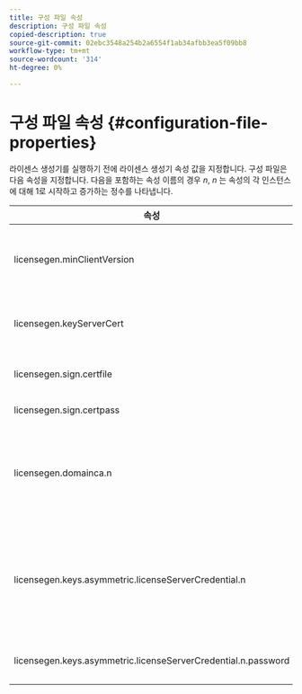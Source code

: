 ```yaml
---
title: 구성 파일 속성
description: 구성 파일 속성
copied-description: true
source-git-commit: 02ebc3548a254b2a6554f1ab34afbb3ea5f09bb8
workflow-type: tm+mt
source-wordcount: '314'
ht-degree: 0%

---
```


# 구성 파일 속성 {#configuration-file-properties}

라이센스 생성기를 실행하기 전에 라이센스 생성기 속성 값을 지정합니다. 구성 파일은 다음 속성을 지정합니다. 다음을 포함하는 속성 이름의 경우 *n*, *n* 는 속성의 각 인스턴스에 대해 1로 시작하고 증가하는 정수를 나타냅니다.

<table frame="all" colsep="1" rowsep="1" class="+ topic/table adobe-d/table " id="table_qk1_rry_n4"> 
 <thead class="- topic/thead "> 
  <tr rowsep="1" class="- topic/row "> 
   <th colname="1" class="- topic/entry entry"> 속성 </th> 
   <th colname="2" class="- topic/entry entry"> 설명 </th> 
  </tr> 
 </thead>
 <tbody class="- topic/tbody "> 
  <tr rowsep="1" class="- topic/row "> 
   <td colname="1" class="- topic/entry "><span class="+ topic/ph pr-d/codeph codeph"> licensegen.minClientVersion</span> </td> 
   <td colname="2" class="- topic/entry "> 지원되는 최소 클라이언트 버전을 설정합니다. 설정하지 않으면 기본적으로 모든 버전이 지원됩니다. 이전 클라이언트가 지원하지 않는 라이선스 요구 사항에 응답하는 방식을 제어하려면 이 값을 설정하십시오. x(Adobe 액세스 x.0의 경우)를 지정합니다. 여기서 x는 주요 릴리스 번호입니다. </td> 
  </tr> 
  <tr rowsep="1" class="- topic/row "> 
   <td colname="1" class="- topic/entry "><span class="+ topic/ph pr-d/codeph codeph"> licensegen.keyServerCert</span> </td> 
   <td colname="2" class="- topic/entry "> 키 서버 인증서(키 서버에서 사용하는 Adobe 발급 라이선스 서버 인증서). 이 인증서는 메타데이터/정책이 iOS 장치에 키를 전달하는 데 키 서버가 필요함을 나타내는 경우에만 사용됩니다. </td> 
  </tr> 
  <tr rowsep="1" class="- topic/row "> 
   <td colname="1" class="- topic/entry "><span class="+ topic/ph pr-d/codeph codeph"> licensegen.sign.certfile</span> </td> 
   <td colname="2" class="- topic/entry "> 라이센스 서명을 위한 라이센스 서버 인증서가 들어 있는 PKCS12 파일입니다. 이 속성은 인증서 및 개인 키가 포함된 .pfx 파일을 참조해야 합니다. </td> 
  </tr> 
  <tr rowsep="1" class="- topic/row "> 
   <td colname="1" class="- topic/entry "><span class="+ topic/ph pr-d/codeph codeph"> licensegen.sign.certpass</span> </td> 
   <td colname="2" class="- topic/entry ">에 지정된 파일을 보호하는 데 사용되는 암호 <span class="+ topic/ph pr-d/codeph codeph"> licensegen.sign.certfile.</span> </td> 
  </tr> 
  <tr rowsep="1" class="- topic/row "> 
   <td colname="1" class="- topic/entry "><span class="+ topic/ph pr-d/codeph codeph">licensegen.domainca.n</span> </td> 
   <td colname="2" class="- topic/entry "> 도메인 바인딩된 라이선스를 생성하는 경우 이 라이선스 발급자가 신뢰하는 도메인 기관을 나타내려면 하나 이상의 도메인 CA 인증서를 지정해야 합니다. 라이선스 수신자가 지정된 도메인 CA 중 하나에서 발급되지 않은 도메인 인증서인 경우 라이선스를 생성할 수 없습니다. 이 속성은 인증서만 포함하는 .cer 파일을 지정합니다(PEM 또는 DER 형식 허용 가능). n은 1부터 시작하여 단조적으로 증가해야 합니다. </td> 
  </tr> 
  <tr rowsep="1" class="- topic/row "> 
   <td colname="1" class="- topic/entry "><span class="+ topic/ph pr-d/codeph codeph">licensegen.keys.asymmetric.licenseServerCredential.n</span> </td> 
   <td colname="2" class="- topic/entry "> <p class="- topic/p ">메타데이터 및 정책에서 CEK의 암호를 해독하기 위한 추가 라이선스 서버 자격 증명이 포함된 선택적 PKCS12 파일입니다. 콘텐츠가에 지정된 것과 다른 라이선스 서버 인증서를 사용하여 이전에 패키징된 경우 추가 자격 증명을 구성할 수 있습니다. <span class="codeph"> licensegen.sign.certfile</span>. 이 속성은 다음을 참조해야 합니다. <span class="filepath"> .pfx</span> 인증서 및 개인 키가 포함된 파일. n은 1부터 시작하여 단조적으로 증가해야 합니다. </p> </td> 
  </tr> 
  <tr rowsep="0" class="- topic/row "> 
   <td colname="1" class="- topic/entry "><span class="+ topic/ph pr-d/codeph codeph">licensegen.keys.asymmetric.licenseServerCredential.n.password</span> </td> 
   <td colname="2" class="- topic/entry ">지정한 파일을 보호하는 데 사용되는 암호: <p><span class="+ topic/ph pr-d/codeph codeph"> licensegen.keys.asymmetric.licenseServerCredential.n</span> </p> </td> 
  </tr> 
 </tbody> 
</table>
